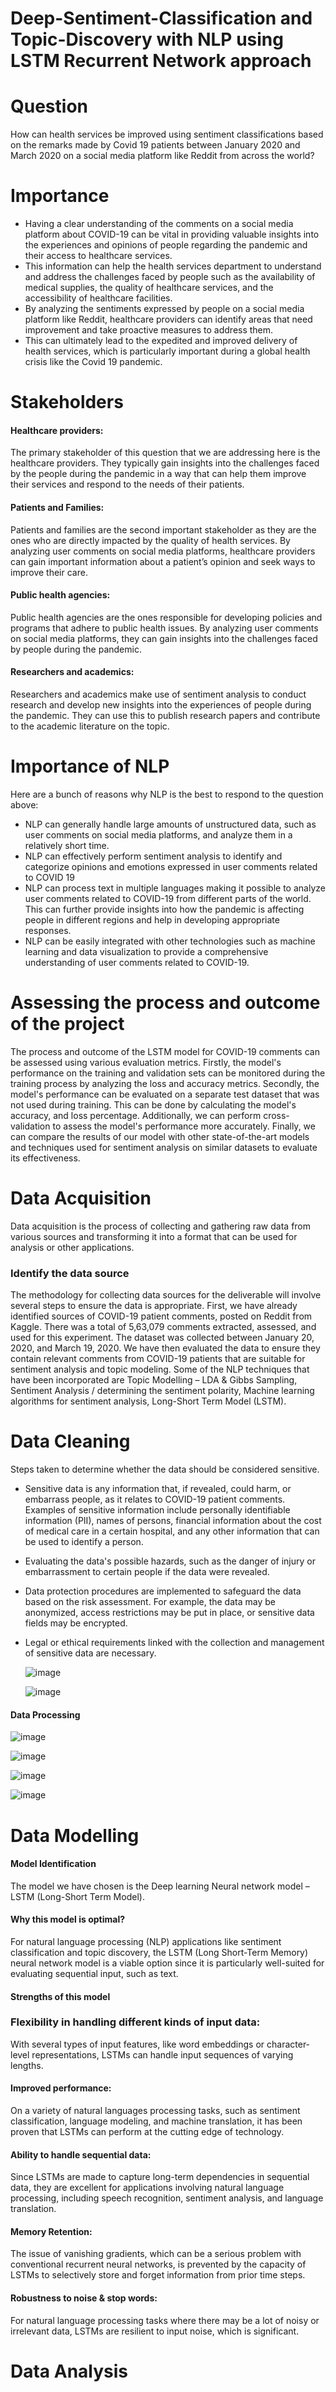 # Deep-Sentiment-Classification and Topic-Discovery with NLP using LSTM Recurrent Network approach

# Question
How can health services be improved using sentiment classifications based on the remarks made by Covid 19 patients between January 2020 and March 2020 on a social media platform like Reddit from across the world?

# Importance

* Having a clear understanding of the comments on a social media platform about COVID-19 can be vital in providing valuable insights into the experiences and opinions of people regarding the pandemic and their access to healthcare services. 
* This information can help the health services department to understand and address the challenges faced by people such as the availability of medical supplies, the quality of healthcare services, and the accessibility of healthcare facilities.
* By analyzing the sentiments expressed by people on a social media platform like Reddit, healthcare providers can identify areas that need improvement and take proactive measures to address them. 
* This can ultimately lead to the expedited and improved delivery of health services, which is particularly important during a global health crisis like the Covid 19 pandemic.

# Stakeholders
#### Healthcare providers: 
The primary stakeholder of this question that we are addressing here is the healthcare providers. They typically gain insights into the challenges faced by the people during the pandemic in a way that can help them improve their services and respond to the needs of their patients. 
#### Patients and Families: 
Patients and families are the second important stakeholder as they are the ones who are directly impacted by the quality of health services. By analyzing user comments on social media platforms, healthcare providers can gain important information about a patient’s opinion and seek ways to improve their care. 
#### Public health agencies:
Public health agencies are the ones responsible for developing policies and programs that adhere to public health issues. By analyzing user comments on social media platforms, they can gain insights into the challenges faced by people during the pandemic. 
#### Researchers and academics:
Researchers and academics make use of sentiment analysis to conduct research and develop new insights into the experiences of people during the pandemic. They can use this to publish research papers and contribute to the academic literature on the topic.

# Importance of NLP
Here are a bunch of reasons why NLP is the best to respond to the question above:
*	NLP can generally handle large amounts of unstructured data, such as user comments on social media platforms, and analyze them in a relatively short time.
*	NLP can effectively perform sentiment analysis to identify and categorize opinions and emotions expressed in user comments related to COVID 19
* NLP can process text in multiple languages making it possible to analyze user comments related to COVID-19 from different parts of the world. This can further provide insights into how the pandemic is affecting people in different regions and help in developing appropriate responses. 
* NLP can be easily integrated with other technologies such as machine learning and data visualization to provide a comprehensive understanding of user comments related to COVID-19.

# Assessing the process and outcome of the project
The process and outcome of the LSTM model for COVID-19 comments can be assessed using various evaluation metrics. Firstly, the model's performance on the training and validation sets can be monitored during the training process by analyzing the loss and accuracy metrics. Secondly, the model's performance can be evaluated on a separate test dataset that was not used during training. This can be done by calculating the model's accuracy, and loss percentage. Additionally, we can perform cross-validation to assess the model's performance more accurately. Finally, we can compare the results of our model with other state-of-the-art models and techniques used for sentiment analysis on similar datasets to evaluate its effectiveness.

# Data Acquisition
Data acquisition is the process of collecting and gathering raw data from various sources and transforming it into a format that can be used for analysis or other applications.
### Identify the data source
 The methodology for collecting data sources for the deliverable will involve several steps to ensure the data is appropriate. First, we have already identified sources of COVID-19 patient comments, posted on Reddit from Kaggle. There was a total of 5,63,079 comments extracted, assessed, and used for this experiment.
The dataset was collected between January 20, 2020, and March 19, 2020.
We have then evaluated the data to ensure they contain relevant comments from COVID-19 patients that are suitable for sentiment analysis and topic modeling. Some of the NLP techniques that have been incorporated are Topic Modelling – LDA & Gibbs Sampling, Sentiment Analysis / determining the sentiment polarity, Machine learning algorithms for sentiment analysis, Long-Short Term Model (LSTM).

# Data Cleaning
Steps taken to determine whether the data should be considered sensitive.
* Sensitive data is any information that, if revealed, could harm, or embarrass people, as it relates to COVID-19 patient comments. Examples of sensitive information include personally identifiable information (PII), names of persons, financial information about the cost of medical care in a certain hospital, and any other information that can be used to identify a person.
*	Evaluating the data's possible hazards, such as the danger of injury or embarrassment to certain people if the data were revealed. 
*	Data protection procedures are implemented to safeguard the data based on the risk assessment. For example, the data may be anonymized, access restrictions may be put in place, or sensitive data fields may be encrypted.
* Legal or ethical requirements linked with the collection and management of sensitive data are necessary.

  ![image](https://github.com/Alagesan-Sushmitha/Deep-Sentiment-Classification-Topic-Discovery/assets/137837229/1bccc6d3-e125-48fd-9705-312257bd7fcf)
  
  ![image](https://github.com/Alagesan-Sushmitha/Deep-Sentiment-Classification-Topic-Discovery/assets/137837229/7fce5ed5-0545-4f92-9bda-ead627b57fc9)

#### Data Processing

![image](https://github.com/Alagesan-Sushmitha/Deep-Sentiment-Classification-Topic-Discovery/assets/137837229/244cb1fc-5e56-4a4e-b55c-33ce80670ea3)

![image](https://github.com/Alagesan-Sushmitha/Deep-Sentiment-Classification-Topic-Discovery/assets/137837229/c44e435b-ec60-428e-be29-bf2952c77663)

![image](https://github.com/Alagesan-Sushmitha/Deep-Sentiment-Classification-Topic-Discovery/assets/137837229/f72223b0-c558-4e65-9319-c5314446f688)

![image](https://github.com/Alagesan-Sushmitha/Deep-Sentiment-Classification-Topic-Discovery/assets/137837229/6a102f1e-5d3b-4c16-86dd-fb72a4ed7f4f)

# Data Modelling
#### Model Identification
The model we have chosen is the Deep learning Neural network model – LSTM (Long-Short Term Model).

#### Why this model is optimal?
For natural language processing (NLP) applications like sentiment classification and topic discovery, the LSTM (Long Short-Term Memory) neural network model is a viable option since it is particularly well-suited for evaluating sequential input, such as text.

#### Strengths of this model
### Flexibility in handling different kinds of input data:
With several types of input features, like word embeddings or character-level representations, LSTMs can handle input sequences of varying lengths.
#### Improved performance:
On a variety of natural languages processing tasks, such as sentiment classification, language modeling, and machine translation, it has been proven that LSTMs can perform at the cutting edge of technology.
#### Ability to handle sequential data: 
Since LSTMs are made to capture long-term dependencies in sequential data, they are excellent for applications involving natural language processing, including speech recognition, sentiment analysis, and language translation.
#### Memory Retention: 
The issue of vanishing gradients, which can be a serious problem with conventional recurrent neural networks, is prevented by the capacity of LSTMs to selectively store and forget information from prior time steps.
#### Robustness to noise & stop words: 
For natural language processing tasks where there may be a lot of noisy or irrelevant data, LSTMs are resilient to input noise, which is significant.


# Data Analysis 





